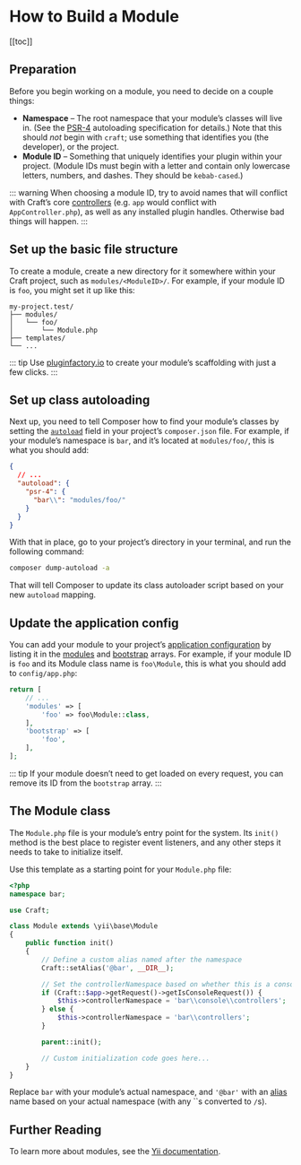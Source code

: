 # How to Build a Module

[[toc]]

## Preparation

Before you begin working on a module, you need to decide on a couple things:

- **Namespace** – The root namespace that your module’s classes will live in. (See the [PSR-4](https://www.php-fig.org/psr/psr-4/) autoloading specification for details.) Note that this should *not* begin with `craft`; use something that identifies you (the developer), or the project.
- **Module ID** – Something that uniquely identifies your plugin within your project. (Module IDs must begin with a letter and contain only lowercase letters, numbers, and dashes. They should be `kebab-cased`.)

::: warning
When choosing a module ID, try to avoid names that will conflict with Craft’s core [controllers](https://github.com/craftcms/cms/tree/develop/src/controllers) (e.g. `app` would conflict with `AppController.php`), as well as any installed plugin handles. Otherwise bad things will happen.
:::

## Set up the basic file structure

To create a module, create a new directory for it somewhere within your Craft project, such as `modules/<ModuleID>/`. For example, if your module ID is `foo`, you might set it up like this:

```treeview
my-project.test/
├── modules/
│   └── foo/
│       └── Module.php
├── templates/
└── ...
```

::: tip
Use [pluginfactory.io](https://pluginfactory.io/) to create your module’s scaffolding with just a few clicks.
:::

## Set up class autoloading

Next up, you need to tell Composer how to find your module’s classes by setting the [`autoload`](https://getcomposer.org/doc/04-schema.md#autoload) field in your project’s `composer.json` file. For example, if your module’s namespace is `bar`, and it’s located at `modules/foo/`, this is what you should add:

```json
{
  // ...
  "autoload": {
    "psr-4": {
      "bar\\": "modules/foo/"
    }
  }
}
```

With that in place, go to your project’s directory in your terminal, and run the following command:

```bash
composer dump-autoload -a
```

That will tell Composer to update its class autoloader script based on your new `autoload` mapping.

## Update the application config

You can add your module to your project’s [application configuration](../config/app.md) by listing it in the [modules](api:yii\base\Module::modules) and [bootstrap](api:yii\base\Application::bootstrap) arrays. For example, if your module ID is `foo` and its Module class name is `foo\Module`, this is what you should add to `config/app.php`:

```php
return [
    // ...
    'modules' => [
        'foo' => foo\Module::class,
    ],
    'bootstrap' => [
        'foo',
    ],
];
```

::: tip
If your module doesn’t need to get loaded on every request, you can remove its ID from the `bootstrap` array.
:::

## The Module class

The `Module.php` file is your module’s entry point for the system. Its `init()` method is the best place to register event listeners, and any other steps it needs to take to initialize itself.

Use this template as a starting point for your `Module.php` file:

```php
<?php
namespace bar;

use Craft;

class Module extends \yii\base\Module
{
    public function init()
    {
        // Define a custom alias named after the namespace
        Craft::setAlias('@bar', __DIR__);

        // Set the controllerNamespace based on whether this is a console or web request
        if (Craft::$app->getRequest()->getIsConsoleRequest()) {
            $this->controllerNamespace = 'bar\\console\\controllers';
        } else {
            $this->controllerNamespace = 'bar\\controllers';
        }

        parent::init();

        // Custom initialization code goes here...
    }
}
```

Replace `bar` with your module’s actual namespace, and `'@bar'` with an [alias](https://www.yiiframework.com/doc/guide/2.0/en/concept-aliases) name based on your actual namespace (with any ``s converted to `/`s).

## Further Reading

To learn more about modules, see the [Yii documentation](https://www.yiiframework.com/doc/guide/2.0/en/structure-modules).
